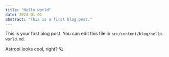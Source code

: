 ```yaml
---
title: "Hello world"
date: 2024-01-01
abstract: "This is a first blog post."
---
```


This is your first blog post. You can edit this file in `src/content/blog/hello-world.md`.

Astropi looks cool, right? 🪐 